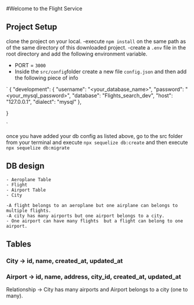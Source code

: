 #Welcome to the Flight Service

## Project Setup

clone the project on your local.
 -execute `npm install` on the same path as of the same directory of this downloaded project.
 -create a `.env` file in the root directory and add the following environment variable.
   - PORT = `3000`
- Inside the `src/config`folder create a new file `config.json` and then add the following piece of info

`
  {
  "development": {
    "username": "<your_database_name>",
    "password": "<your_mysql_password>",
    "database": "Flights_search_dev",
    "host": "127.0.0.1",
    "dialect": "mysql"
  },
  
  }

`

once you have added your db config as listed above, go to the src folder from your terminal and execute `npx sequelize db:create`
and then execute 
`npx sequelize db:migrate`
## DB design

    - Aeroplane Table
    - Flight
    - Airport Table
    - City

    -A flight belongs to an aeroplane but one airplane can belongs to multiple flights.
    -A city has many airports but one airport belongs to a city.
    - One airport can have many flights  but a flight can belong to one airport.

## Tables

### City -> id, name, created_at, updated_at

### Airport -> id, name, address, city_id, created_at, updated_at
Relationship -> City has many airports and Airport belongs to a city (one to many).

``` npx sequelize model:generate --name Airport --attributes name:String, address:String, cityid:integer
```

